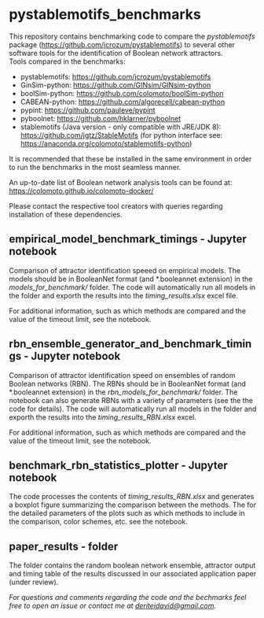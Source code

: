 # pystablemotifs_benchmarks
This repository contains benchmarking code to compare the _pystablemotifs_ package (https://github.com/jcrozum/pystablemotifs) to several other software tools for the identification of Boolean network attractors.
<br>
Tools compared in the benchmarks:
* pystablemotifs: https://github.com/jcrozum/pystablemotifs
* GinSim-python: https://github.com/GINsim/GINsim-python
* boolSim-python: https://github.com/colomoto/boolSim-python
* CABEAN-python: https://github.com/algorecell/cabean-python
* pypint: https://github.com/pauleve/pypint
* pyboolnet: https://github.com/hklarner/pyboolnet
* stablemotifs (Java version - only compatible with  JRE/JDK 8): https://github.com/jgtz/StableMotifs
  (for python interface see: https://anaconda.org/colomoto/stablemotifs-python)

It is recommended that these be installed in the same environment in order to run the benchmarks in the most seamless manner. 

An up-to-date list of Boolean network analysis tools can be found at: https://colomoto.github.io/colomoto-docker/

Please contact the respective tool creators with queries regarding installation of these dependencies.

## empirical_model_benchmark_timings - Jupyter notebook

Comparison of attractor identification speeed on empirical models. The models should be in BooleanNet format (and \*.booleannet extension) in the _models_for_benchmark/_ folder. The code will automatically run all models in the folder and exporth the results into the _timing_results.xlsx_ excel file. <br>

For additional information, such as which methods are compared and the value of the timeout limit, see the notebook.

## rbn_ensemble_generator_and_benchmark_timings - Jupyter notebook

Comparison of attractor identification speed on ensembles of random Boolean networks (RBN). The RBNs should be in BooleanNet format (and \*.booleannet extension) in the _rbn_models_for_benchmark/_ folder. The notebook can also generate RBNs with a variety of parameters (see the the code for details). The code will automatically run all models in the folder and exporth the results into the _timing_results_RBN.xlsx_ excel.<br>

For additional information, such as which methods are compared and the value of the timeout limit, see the notebook.

## benchmark_rbn_statistics_plotter - Jupyter notebook

The code processes the contents of _timing_results_RBN.xlsx_ and generates a boxplot figure summarizing the comparison between the methods. The for the detailed parameters of the plots such as which methods to include in the comparison, color schemes, etc. see the notebook.

## paper_results - folder

The folder contains the random boolean network ensemble, attractor output and timing table of the results discussed in our associated application paper (under review). 


*For questions and comments regarding the code and the bechmarks feel free to open an issue or contact me at deriteidavid@gmail.com.*
